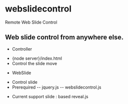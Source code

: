 webslidecontrol
===============

Remote Web Slide Control

Web slide control from anywhere else.
---------------

* Controller
 - {node server}/index.html
 - Control the slide move



* WebSlide
 - Control slide
 - Prerequired
   -- jquery.js
   -- webslidecontrol.js


* Current support slide :  based reveal.js